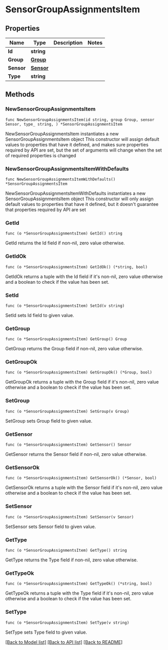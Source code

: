 # SensorGroupAssignmentsItem

## Properties

Name | Type | Description | Notes
------------ | ------------- | ------------- | -------------
**Id** | **string** |  | 
**Group** | [**Group**](Group.md) |  | 
**Sensor** | [**Sensor**](Sensor.md) |  | 
**Type** | **string** |  | 

## Methods

### NewSensorGroupAssignmentsItem

`func NewSensorGroupAssignmentsItem(id string, group Group, sensor Sensor, type_ string, ) *SensorGroupAssignmentsItem`

NewSensorGroupAssignmentsItem instantiates a new SensorGroupAssignmentsItem object
This constructor will assign default values to properties that have it defined,
and makes sure properties required by API are set, but the set of arguments
will change when the set of required properties is changed

### NewSensorGroupAssignmentsItemWithDefaults

`func NewSensorGroupAssignmentsItemWithDefaults() *SensorGroupAssignmentsItem`

NewSensorGroupAssignmentsItemWithDefaults instantiates a new SensorGroupAssignmentsItem object
This constructor will only assign default values to properties that have it defined,
but it doesn't guarantee that properties required by API are set

### GetId

`func (o *SensorGroupAssignmentsItem) GetId() string`

GetId returns the Id field if non-nil, zero value otherwise.

### GetIdOk

`func (o *SensorGroupAssignmentsItem) GetIdOk() (*string, bool)`

GetIdOk returns a tuple with the Id field if it's non-nil, zero value otherwise
and a boolean to check if the value has been set.

### SetId

`func (o *SensorGroupAssignmentsItem) SetId(v string)`

SetId sets Id field to given value.


### GetGroup

`func (o *SensorGroupAssignmentsItem) GetGroup() Group`

GetGroup returns the Group field if non-nil, zero value otherwise.

### GetGroupOk

`func (o *SensorGroupAssignmentsItem) GetGroupOk() (*Group, bool)`

GetGroupOk returns a tuple with the Group field if it's non-nil, zero value otherwise
and a boolean to check if the value has been set.

### SetGroup

`func (o *SensorGroupAssignmentsItem) SetGroup(v Group)`

SetGroup sets Group field to given value.


### GetSensor

`func (o *SensorGroupAssignmentsItem) GetSensor() Sensor`

GetSensor returns the Sensor field if non-nil, zero value otherwise.

### GetSensorOk

`func (o *SensorGroupAssignmentsItem) GetSensorOk() (*Sensor, bool)`

GetSensorOk returns a tuple with the Sensor field if it's non-nil, zero value otherwise
and a boolean to check if the value has been set.

### SetSensor

`func (o *SensorGroupAssignmentsItem) SetSensor(v Sensor)`

SetSensor sets Sensor field to given value.


### GetType

`func (o *SensorGroupAssignmentsItem) GetType() string`

GetType returns the Type field if non-nil, zero value otherwise.

### GetTypeOk

`func (o *SensorGroupAssignmentsItem) GetTypeOk() (*string, bool)`

GetTypeOk returns a tuple with the Type field if it's non-nil, zero value otherwise
and a boolean to check if the value has been set.

### SetType

`func (o *SensorGroupAssignmentsItem) SetType(v string)`

SetType sets Type field to given value.



[[Back to Model list]](../README.md#documentation-for-models) [[Back to API list]](../README.md#documentation-for-api-endpoints) [[Back to README]](../README.md)


